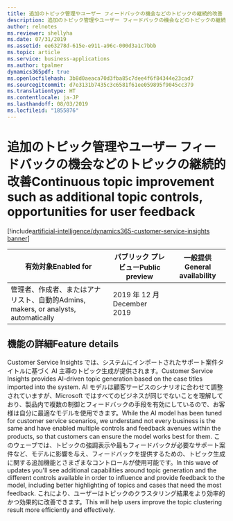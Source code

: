 ```yaml
---
title: 追加のトピック管理やユーザー フィードバックの機会などのトピックの継続的改善
description: 追加のトピック管理やユーザー フィードバックの機会などのトピックの継続的改善
author: relnotes
ms.reviewer: shellyha
ms.date: 07/31/2019
ms.assetid: ee63278d-615e-e911-a96c-000d3a1c7bbb
ms.topic: article
ms.service: business-applications
ms.author: tpalmer
dynamics365pdf: true
ms.openlocfilehash: 3b8d0aeaca70d3fba85c7dee4f6f84344e23cad7
ms.sourcegitcommit: d7e3131b7435c3c6581f61ee059895f9045cc379
ms.translationtype: HT
ms.contentlocale: ja-JP
ms.lasthandoff: 08/03/2019
ms.locfileid: "1855876"
---
```

# <a name="continuous-topic-improvement-such-as-additional-topic-controls-opportunities-for-user-feedback"></a><span data-ttu-id="b21ba-103">追加のトピック管理やユーザー フィードバックの機会などのトピックの継続的改善</span><span class="sxs-lookup"><span data-stu-id="b21ba-103">Continuous topic improvement such as additional topic controls, opportunities for user feedback</span></span>
[!include[artificial-intelligence/dynamics365-customer-service-insights banner](../includes/artificial-intelligence/dynamics365-customer-service-insights.md)]

| <span data-ttu-id="b21ba-104">有効対象</span><span class="sxs-lookup"><span data-stu-id="b21ba-104">Enabled for</span></span>    |  <span data-ttu-id="b21ba-105">パブリック プレビュー</span><span class="sxs-lookup"><span data-stu-id="b21ba-105">Public preview</span></span> | <span data-ttu-id="b21ba-106">一般提供</span><span class="sxs-lookup"><span data-stu-id="b21ba-106">General availability</span></span> | 
| ---------- | ---------- |---------- |
|<span data-ttu-id="b21ba-107">管理者、作成者、またはアナリスト、自動的</span><span class="sxs-lookup"><span data-stu-id="b21ba-107">Admins, makers, or analysts, automatically</span></span>|<span data-ttu-id="b21ba-108">2019 年 12 月</span><span class="sxs-lookup"><span data-stu-id="b21ba-108">December 2019</span></span>| |






## <a name="feature-details"></a><span data-ttu-id="b21ba-109">機能の詳細</span><span class="sxs-lookup"><span data-stu-id="b21ba-109">Feature details</span></span>
<!--feature detail start -->
<span data-ttu-id="b21ba-110">Customer Service Insights では、システムにインポートされたサポート案件タイトルに基づく AI 主導のトピック生成が提供されます。</span><span class="sxs-lookup"><span data-stu-id="b21ba-110">Customer Service Insights provides AI-driven topic generation based on the case titles imported into the system.</span></span> <span data-ttu-id="b21ba-111">AI モデルは顧客サービスのシナリオに合わせて調整されていますが、Microsoft ではすべてのビジネスが同じでないことを理解しており、製品内で複数の制御とフィードバックの手段を有効にしているので、お客様は自分に最適なモデルを使用できます。</span><span class="sxs-lookup"><span data-stu-id="b21ba-111">While the AI model has been tuned for customer service scenarios, we understand not every business is the same and have enabled multiple controls and feedback avenues within the products, so that customers can ensure the model works best for them.</span></span> <span data-ttu-id="b21ba-112">このウェーブでは、トピックの強調表示や最もフィードバックが必要なサポート案件など、モデルに影響を与え、フィードバックを提供するための、トピック生成に関する追加機能とさまざまなコントロールが使用可能です。</span><span class="sxs-lookup"><span data-stu-id="b21ba-112">In this wave of updates you'll see additional capabilities around topic generation and the different controls available in order to influence and provide feedback to the model, including better highlighting of topics and cases that need the most feedback.</span></span> <span data-ttu-id="b21ba-113">これにより、ユーザーはトピックのクラスタリング結果をより効率的かつ効果的に改善できます。</span><span class="sxs-lookup"><span data-stu-id="b21ba-113">This will help users improve the topic clustering result more efficiently and effectively.</span></span>
<!--feature detail end -->











